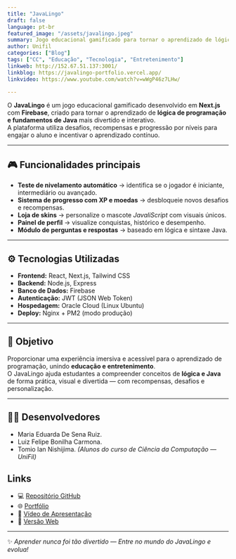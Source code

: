 ```yaml
---
title: "JavaLingo"
draft: false
language: pt-br
featured_image: "/assets/javalingo.jpeg"  
summary: Jogo educacional gamificado para tornar o aprendizado de lógica de programação e linguagem Java mais envolvente e interativo. Com progresso, níveis e loja de skins."
author: Unifil
categories: ["Blog"]
tags: ["CC", "Educação", "Tecnologia", "Entretenimento"] 
linkweb: http://152.67.51.137:3001/
linkblog: https://javalingo-portfolio.vercel.app/
linkvideo: https://www.youtube.com/watch?v=wWgP46z7LHw/

---
```


O **JavaLingo** é um jogo educacional gamificado desenvolvido em **Next.js** com **Firebase**, criado para tornar o aprendizado de **lógica de programação e fundamentos de Java** mais divertido e interativo.  
A plataforma utiliza desafios, recompensas e progressão por níveis para engajar o aluno e incentivar o aprendizado contínuo.

---

## 🎮 Funcionalidades principais

- **Teste de nivelamento automático** → identifica se o jogador é iniciante, intermediário ou avançado.  
- **Sistema de progresso com XP e moedas** → desbloqueie novos desafios e recompensas.  
- **Loja de skins** → personalize o mascote *JavaliScript* com visuais únicos.  
- **Painel de perfil** → visualize conquistas, histórico e desempenho.  
- **Módulo de perguntas e respostas** → baseado em lógica e sintaxe Java. 

---

## ⚙️ Tecnologias Utilizadas

- **Frontend:** React, Next.js, Tailwind CSS  
- **Backend:** Node.js, Express  
- **Banco de Dados:** Firebase 
- **Autenticação:** JWT (JSON Web Token)  
- **Hospedagem:** Oracle Cloud (Linux Ubuntu)  
- **Deploy:** Nginx + PM2 (modo produção)

---

## 🎯 Objetivo

Proporcionar uma experiência imersiva e acessível para o aprendizado de programação, unindo **educação e entretenimento**.  
O JavaLingo ajuda estudantes a compreender conceitos de **lógica e Java** de forma prática, visual e divertida — com recompensas, desafios e personalização.

---

## 👩‍💻 Desenvolvedores

- Maria Eduarda De Sena Ruiz.
- Luiz Felipe Bonilha Carmona.
- Tomio Ian Nishijima.
*(Alunos do curso de Ciência da Computação — UniFil)*

## Links

- 💻 [Repositório GitHub](https://github.com/adudasena/javalingo-jogo-extensao)  
- 🌐 [Portfólio](https://javalingo-portfolio.vercel.app/)  
- 🎥 [Vídeo de Apresentação](https://www.youtube.com/watch?v=wWgP46z7LHw)  
- 🚀 [Versão Web](http://152.67.51.137:3001/)  

---

✨ *Aprender nunca foi tão divertido — Entre no mundo do JavaLingo e evolua!*
